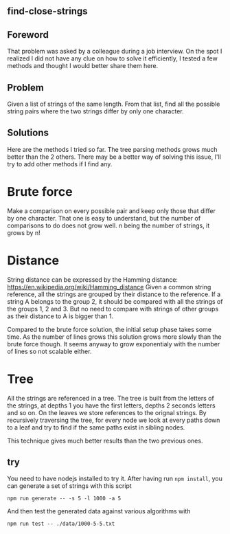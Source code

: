 ## find-close-strings

## Foreword
That problem was asked by a colleague during a job interview.
On the spot I realized I did not have any clue on how to solve it efficiently, I tested a few methods and thought I would better share them here.

## Problem
Given a list of strings of the same length.
From that list, find all the possible string pairs where the two strings differ by only one character.

## Solutions
Here are the methods I tried so far. The tree parsing methods grows much better than the 2 others. There may be a better way of solving this issue, I'll try to add other methods if I find any.

# Brute force
Make a comparison on every possible pair and keep only those that differ by one character.
That one is easy to understand, but the number of comparisons to do does not grow well.
n being the number of strings, it grows by n!

# Distance
String distance can be expressed by the Hamming distance: https://en.wikipedia.org/wiki/Hamming_distance
Given a common string reference, all the strings are grouped by their distance to the reference.
If a string A belongs to the group 2, it should be compared with all the strings of the groups 1, 2 and 3. But no need to compare with strings of other groups as their distance to A is bigger than 1.

Compared to the brute force solution, the initial setup phase takes some time.
As the number of lines grows this solution grows more slowly than the brute force though.
It seems anyway to grow exponentialy with the number of lines so not scalable either.

# Tree
All the strings are referenced in a tree.
The tree is built from the letters of the strings, at depths 1 you have the first letters, depths 2 seconds letters and so on.
On the leaves we store references to the orignal strings.
By recursively traversing the tree, for every node we look at every paths down to a leaf and try to find if the same paths exist in sibling nodes.

This technique gives much better results than the two previous ones.



## try
You need to have nodejs installed to try it.
After having run `npm install`, you can generate a set of strings with this script
```
npm run generate -- -s 5 -l 1000 -a 5
```
And then test the generated data against various algorithms with
```
npm run test -- ./data/1000-5-5.txt
```
